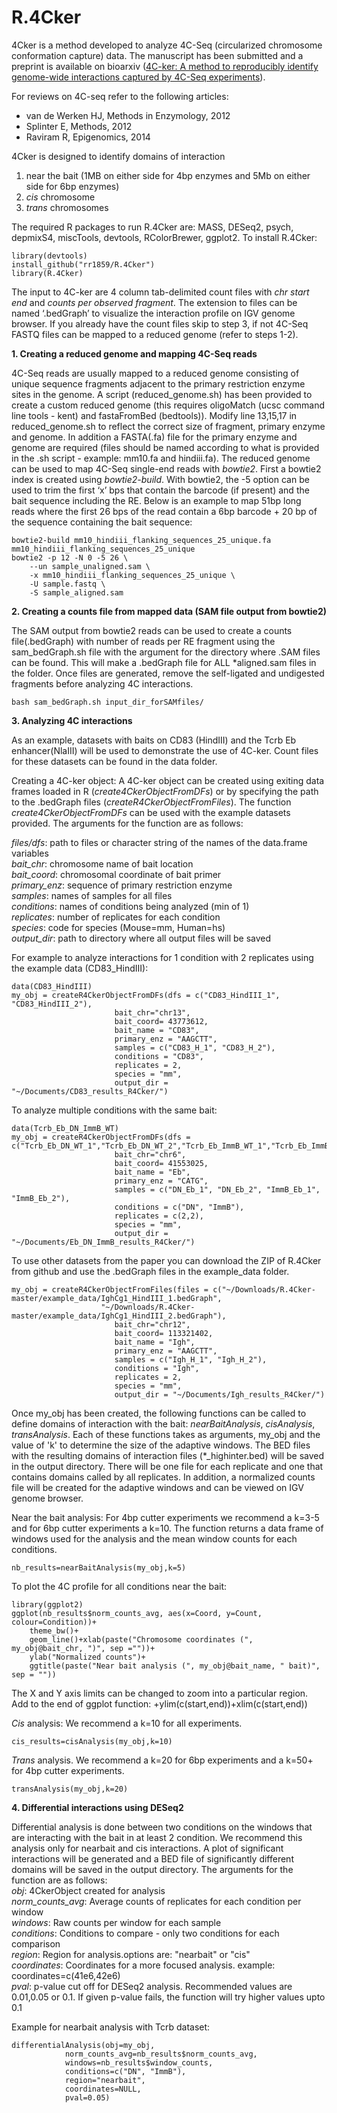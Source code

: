 # R.4Cker

4Cker is a method developed to analyze 4C-Seq (circularized chromosome conformation capture) data. The manuscript has been submitted and a preprint is available on bioarxiv (<a href="http://biorxiv.org/content/early/2015/11/03/030569">4C-ker: A method to reproducibly identify genome-wide interactions captured by 4C-Seq
experiments</a>).

For reviews on 4C-seq refer to the following articles:
<ul>
	<li>van de Werken HJ, Methods in Enzymology, 2012</li>
	<li>Splinter E, Methods, 2012</li>
	<li>Raviram R, Epigenomics, 2014</li>
</ul>
4Cker is designed to identify domains of interaction
<ol>
	<li>near the bait (1MB on either side for 4bp enzymes and 5Mb on either side for 6bp enzymes)</li> 
	<li><i>cis</i> chromosome</li>
	<li><i>trans</i> chromosomes</li>
</ol>

The required R packages to run R.4Cker are: MASS, DESeq2, psych, depmixS4, miscTools, devtools, RColorBrewer, ggplot2. To install R.4Cker:
```
library(devtools)
install_github("rr1859/R.4Cker")
library(R.4Cker)
```
The input to 4C-ker are 4 column tab-delimited count files with <i>chr</i> <i>start</i> <i>end</i> and <i>counts per observed fragment</i>. The extension to files can be named ‘.bedGraph’ to visualize the interaction profile on IGV genome browser. If you already have the count files skip to step 3, if not 4C-Seq FASTQ files can be mapped to a reduced genome (refer to steps 1-2). 

**1. Creating a reduced genome and mapping 4C-Seq reads**

4C-Seq reads are usually mapped to a reduced genome consisting of unique sequence fragments adjacent to the primary restriction enzyme sites in the genome. A script (reduced_genome.sh) has been provided to create a custom reduced genome (this requires oligoMatch (ucsc command line tools - kent) and fastaFromBed (bedtools)). Modify line 13,15,17 in reduced_genome.sh to reflect the correct size of fragment, primary enzyme and genome. In addition a FASTA(.fa) file for the primary enzyme and genome are required (files should be named according to what is provided in the .sh script - example: mm10.fa and hindiii.fa). The reduced genome can be used to map 4C-Seq single-end reads with <i>bowtie2</i>. First a bowtie2 index is created using <i>bowtie2-build</i>. With bowtie2, the -5 option can be used to trim the first ‘x’ bps that contain the barcode (if present) and the bait sequence including the RE. Below is an example to map 51bp long reads where the first 26 bps of the read contain a 6bp barcode + 20 bp of the sequence containing the bait sequence:

```
bowtie2-build mm10_hindiii_flanking_sequences_25_unique.fa mm10_hindiii_flanking_sequences_25_unique
bowtie2 -p 12 -N 0 -5 26 \
	--un sample_unaligned.sam \
	-x mm10_hindiii_flanking_sequences_25_unique \
	-U sample.fastq \
	-S sample_aligned.sam
```

**2. Creating a counts file from mapped data (SAM file output from bowtie2)**

The SAM output from bowtie2 reads can be used to create a counts file(.bedGraph) with number of reads per RE fragment using the sam_bedGraph.sh file with the argument for the directory where .SAM files can be found. This will make a .bedGraph file for ALL *aligned.sam files in the folder. Once files are generated, remove the self-ligated and undigested fragments before analyzing 4C interactions.
```
bash sam_bedGraph.sh input_dir_forSAMfiles/
```

**3. Analyzing 4C interactions**

As an example, datasets with baits on CD83 (HindIII) and the Tcrb Eb enhancer(NlaIII) will be used to demonstrate the use of 4C-ker. Count files for these datasets can be found in the data folder.

Creating a 4C-ker object: A 4C-ker object can be created using exiting data frames loaded in R (<i>create4CkerObjectFromDFs</i>) or by specifying the path to the .bedGraph files (<i>createR4CkerObjectFromFiles</i>). The function <i>create4CkerObjectFromDFs</i> can be used with the example datasets provided. The arguments for the function are as follows:<br>

<i>files/dfs</i>: path to files or character string of the names of the data.frame variables<br>
<i>bait_chr</i>: chromosome name of bait location<br>
<i>bait_coord</i>: chromosomal coordinate of bait primer<br>
<i>primary_enz</i>: sequence of primary restriction enzyme<br>
<i>samples</i>: names of samples for all files<br>
<i>conditions</i>: names of conditions being analyzed (min of 1)<br>
<i>replicates</i>: number of replicates for each condition<br>
<i>species</i>: code for species (Mouse=mm, Human=hs)<br>
<i>output_dir</i>: path to directory where all output files will be saved

For example to analyze interactions for 1 condition with 2 replicates using the example data (CD83_HindIII):
```
data(CD83_HindIII)
my_obj = createR4CkerObjectFromDFs(dfs = c("CD83_HindIII_1", "CD83_HindIII_2"),
                       bait_chr="chr13",
                       bait_coord= 43773612,
                       bait_name = "CD83",
                       primary_enz = "AAGCTT",
                       samples = c("CD83_H_1", "CD83_H_2"),
                       conditions = "CD83",
                       replicates = 2,
                       species = "mm",
                       output_dir = "~/Documents/CD83_results_R4Cker/")
```

To analyze multiple conditions with the same bait:
```
data(Tcrb_Eb_DN_ImmB_WT)
my_obj = createR4CkerObjectFromDFs(dfs = c("Tcrb_Eb_DN_WT_1","Tcrb_Eb_DN_WT_2","Tcrb_Eb_ImmB_WT_1","Tcrb_Eb_ImmB_WT_2"),
                       bait_chr="chr6",
                       bait_coord= 41553025,
                       bait_name = "Eb",
                       primary_enz = "CATG",
                       samples = c("DN_Eb_1", "DN_Eb_2", "ImmB_Eb_1", "ImmB_Eb_2"),
                       conditions = c("DN", "ImmB"),
                       replicates = c(2,2),
                       species = "mm",
                       output_dir = "~/Documents/Eb_DN_ImmB_results_R4Cker/")
```

To use other datasets from the paper you can download the ZIP of R.4Cker from github and use the .bedGraph files in the example_data folder.
```
my_obj = createR4CkerObjectFromFiles(files = c("~/Downloads/R.4Cker-master/example_data/IghCg1_HindIII_1.bedGraph", 
					"~/Downloads/R.4Cker-master/example_data/IghCg1_HindIII_2.bedGraph"),
                       bait_chr="chr12",
                       bait_coord= 113321402,
                       bait_name = "Igh",
                       primary_enz = "AAGCTT",
                       samples = c("Igh_H_1", "Igh_H_2"),
                       conditions = "Igh",
                       replicates = 2,
                       species = "mm",
                       output_dir = "~/Documents/Igh_results_R4Cker/")
```

Once my_obj has been created, the following functions can be called to define domains of interaction with the bait: <i>nearBaitAnalysis</i>, <i>cisAnalysis</i>, <i>transAnalysis</i>. Each of these functions takes as arguments, my_obj and the value of 'k' to determine the size of the adaptive windows. The BED files with the resulting domains of interaction files (*_highinter.bed) will be saved in the output directory. There will be one file for each replicate and one that contains domains called by all replicates. In addition, a normalized counts file will be created for the adaptive windows and can be viewed on IGV genome browser.

Near the bait analysis: For 4bp cutter experiments we recommend a k=3-5 and for 6bp cutter experiments a k=10. The function returns a data frame of windows used for the analysis and the mean window counts for each conditions.
```
nb_results=nearBaitAnalysis(my_obj,k=5)
```
To plot the 4C profile for all conditions near the bait:
```
library(ggplot2)
ggplot(nb_results$norm_counts_avg, aes(x=Coord, y=Count, colour=Condition))+
	theme_bw()+
	geom_line()+xlab(paste("Chromosome coordinates (", my_obj@bait_chr, ")", sep =""))+
	ylab("Normalized counts")+
	ggtitle(paste("Near bait analysis (", my_obj@bait_name, " bait)", sep = ""))
```
The X and Y axis limits can be changed to zoom into a particular region. Add to the end of ggplot function: +ylim(c(start,end))+xlim(c(start,end))

<i>Cis</i> analysis: We recommend a k=10 for all experiments.
```
cis_results=cisAnalysis(my_obj,k=10)
```
<i>Trans</i> analysis. We recommend a k=20 for 6bp experiments and a k=50+ for 4bp cutter experiments.
```
transAnalysis(my_obj,k=20)
```

**4. Differential interactions using DESeq2**

Differential analysis is done between two conditions on the windows that are interacting with the bait in at least 2 condition. We recommend this analysis only for nearbait and cis interactions. A plot of significant interactions will be generated and a BED file of significantly different domains will be saved in the output directory. The arguments for the function are as follows:<br>
<i>obj</i>: 4CkerObject created for analysis<br>
<i>norm_counts_avg</i>: Average counts of replicates for each condition per window<br>
<i>windows</i>: Raw counts per window for each sample<br>
<i>conditions</i>: Conditions to compare - only two conditions for each comparison<br>
<i>region</i>: Region for analysis.options are: "nearbait" or "cis"<br>
<i>coordinates</i>: Coordinates for a more focused analysis. example: coordinates=c(41e6,42e6)<br>
<i>pval</i>: p-value cut off for DESeq2 analysis. Recommended values are 0.01,0.05 or 0.1. If given p-value fails, the function will try higher values upto 0.1<br>

Example for nearbait analysis with Tcrb dataset:

```
differentialAnalysis(obj=my_obj,
			norm_counts_avg=nb_results$norm_counts_avg,
			windows=nb_results$window_counts,
			conditions=c("DN", "ImmB"),
			region="nearbait",
			coordinates=NULL,
			pval=0.05)
```
